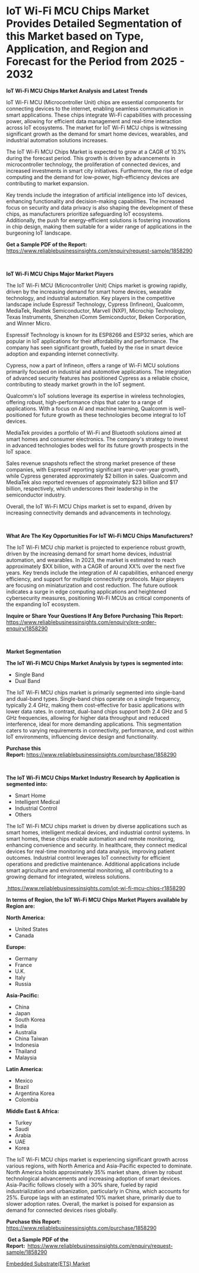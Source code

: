 <p><h1>IoT Wi-Fi MCU Chips Market Provides Detailed Segmentation of this Market based on Type, Application, and Region and Forecast for the Period from 2025 - 2032</h1></p><p><strong>IoT Wi-Fi MCU Chips Market Analysis and Latest Trends</strong></p>
<p><p>IoT Wi-Fi MCU (Microcontroller Unit) chips are essential components for connecting devices to the internet, enabling seamless communication in smart applications. These chips integrate Wi-Fi capabilities with processing power, allowing for efficient data management and real-time interaction across IoT ecosystems. The market for IoT Wi-Fi MCU chips is witnessing significant growth as the demand for smart home devices, wearables, and industrial automation solutions increases.</p><p>The IoT Wi-Fi MCU Chips Market is expected to grow at a CAGR of 10.3% during the forecast period. This growth is driven by advancements in microcontroller technology, the proliferation of connected devices, and increased investments in smart city initiatives. Furthermore, the rise of edge computing and the demand for low-power, high-efficiency devices are contributing to market expansion.</p><p>Key trends include the integration of artificial intelligence into IoT devices, enhancing functionality and decision-making capabilities. The increased focus on security and data privacy is also shaping the development of these chips, as manufacturers prioritize safeguarding IoT ecosystems. Additionally, the push for energy-efficient solutions is fostering innovations in chip design, making them suitable for a wider range of applications in the burgeoning IoT landscape.</p></p>
<p><strong>Get a Sample PDF of the Report:&nbsp;</strong> <a href="https://www.reliablebusinessinsights.com/enquiry/request-sample/1858290?utm_campaign=2276&utm_medium=2&utm_source=Github&utm_content=ia&utm_term=07042025&utm_id=iot-wi-fi-mcu-chips">https://www.reliablebusinessinsights.com/enquiry/request-sample/1858290</a></p>
<p>&nbsp;</p>
<p><strong>IoT Wi-Fi MCU Chips Major Market Players</strong></p>
<p><p>The IoT Wi-Fi MCU (Microcontroller Unit) Chips market is growing rapidly, driven by the increasing demand for smart home devices, wearable technology, and industrial automation. Key players in the competitive landscape include Espressif Technology, Cypress (Infineon), Qualcomm, MediaTek, Realtek Semiconductor, Marvell (NXP), Microchip Technology, Texas Instruments, Shenzhen iComm Semiconductor, Beken Corporation, and Winner Micro.</p><p>Espressif Technology is known for its ESP8266 and ESP32 series, which are popular in IoT applications for their affordability and performance. The company has seen significant growth, fueled by the rise in smart device adoption and expanding internet connectivity.</p><p>Cypress, now a part of Infineon, offers a range of Wi-Fi MCU solutions primarily focused on industrial and automotive applications. The integration of advanced security features has positioned Cypress as a reliable choice, contributing to steady market growth in the IoT segment.</p><p>Qualcomm's IoT solutions leverage its expertise in wireless technologies, offering robust, high-performance chips that cater to a range of applications. With a focus on AI and machine learning, Qualcomm is well-positioned for future growth as these technologies become integral to IoT devices.</p><p>MediaTek provides a portfolio of Wi-Fi and Bluetooth solutions aimed at smart homes and consumer electronics. The company's strategy to invest in advanced technologies bodes well for its future growth prospects in the IoT space.</p><p>Sales revenue snapshots reflect the strong market presence of these companies, with Espressif reporting significant year-over-year growth, while Cypress generated approximately $2 billion in sales. Qualcomm and MediaTek also reported revenues of approximately $23 billion and $17 billion, respectively, which underscores their leadership in the semiconductor industry.</p><p>Overall, the IoT Wi-Fi MCU Chips market is set to expand, driven by increasing connectivity demands and advancements in technology.</p></p>
<p>&nbsp;</p>
<p><strong>What Are The Key Opportunities For IoT Wi-Fi MCU Chips Manufacturers?</strong></p>
<p><p>The IoT Wi-Fi MCU chip market is projected to experience robust growth, driven by the increasing demand for smart home devices, industrial automation, and wearables. In 2023, the market is estimated to reach approximately $XX billion, with a CAGR of around XX% over the next five years. Key trends include the integration of AI capabilities, enhanced energy efficiency, and support for multiple connectivity protocols. Major players are focusing on miniaturization and cost reduction. The future outlook indicates a surge in edge computing applications and heightened cybersecurity measures, positioning Wi-Fi MCUs as critical components of the expanding IoT ecosystem.</p></p>
<p><strong>Inquire or Share Your Questions If Any Before Purchasing This Report:</strong> <a href="https://www.reliablebusinessinsights.com/enquiry/pre-order-enquiry/1858290?utm_campaign=2276&utm_medium=2&utm_source=Github&utm_content=ia&utm_term=07042025&utm_id=iot-wi-fi-mcu-chips">https://www.reliablebusinessinsights.com/enquiry/pre-order-enquiry/1858290</a></p>
<p>&nbsp;</p>
<p><strong>Market Segmentation</strong></p>
<p><strong>The IoT Wi-Fi MCU Chips Market Analysis by types is segmented into:</strong></p>
<p><ul><li>Single Band</li><li>Dual Band</li></ul></p>
<p><p>The IoT Wi-Fi MCU chips market is primarily segmented into single-band and dual-band types. Single-band chips operate on a single frequency, typically 2.4 GHz, making them cost-effective for basic applications with lower data rates. In contrast, dual-band chips support both 2.4 GHz and 5 GHz frequencies, allowing for higher data throughput and reduced interference, ideal for more demanding applications. This segmentation caters to varying requirements in connectivity, performance, and cost within IoT environments, influencing device design and functionality.</p></p>
<p><strong>Purchase this Report:&nbsp;</strong><a href="https://www.reliablebusinessinsights.com/purchase/1858290?utm_campaign=2276&utm_medium=2&utm_source=Github&utm_content=ia&utm_term=07042025&utm_id=iot-wi-fi-mcu-chips">https://www.reliablebusinessinsights.com/purchase/1858290</a></p>
<p>&nbsp;</p>
<p><strong>The IoT Wi-Fi MCU Chips Market Industry Research by Application is segmented into:</strong></p>
<p><ul><li>Smart Home</li><li>Intelligent Medical</li><li>Industrial Control</li><li>Others</li></ul></p>
<p><p>The IoT Wi-Fi MCU chips market is driven by diverse applications such as smart homes, intelligent medical devices, and industrial control systems. In smart homes, these chips enable automation and remote monitoring, enhancing convenience and security. In healthcare, they connect medical devices for real-time monitoring and data analysis, improving patient outcomes. Industrial control leverages IoT connectivity for efficient operations and predictive maintenance. Additional applications include smart agriculture and environmental monitoring, all contributing to a growing demand for integrated, wireless solutions.</p></p>
<p><a href="https://www.reliablebusinessinsights.com/iot-wi-fi-mcu-chips-r1858290?utm_campaign=2276&utm_medium=2&utm_source=Github&utm_content=ia&utm_term=07042025&utm_id=iot-wi-fi-mcu-chips">&nbsp;https://www.reliablebusinessinsights.com/iot-wi-fi-mcu-chips-r1858290</a></p>
<p><strong>In terms of Region, the IoT Wi-Fi MCU Chips Market Players available by Region are:</strong></p>
<p>
    <p> <strong> North America: </strong>
        <ul>
            <li>United States</li>
            <li>Canada</li>
        </ul>
        </p> 
    <p> <strong> Europe: </strong>
        <ul>
            <li>Germany</li>
            <li>France</li>
            <li>U.K.</li>
            <li>Italy</li>
            <li>Russia</li>
        </ul>
        </p> 
    <p> <strong> Asia-Pacific: </strong>
        <ul>
            <li>China</li>
            <li>Japan</li>
            <li>South Korea</li>
            <li>India</li>
            <li>Australia</li>
            <li>China Taiwan</li>
            <li>Indonesia</li>
            <li>Thailand</li>
            <li>Malaysia</li>
        </ul>
        </p> 
    <p> <strong> Latin America: </strong>
        <ul>
            <li>Mexico</li>
            <li>Brazil</li>
            <li>Argentina Korea</li>
            <li>Colombia</li>
        </ul>
        </p> 
    <p> <strong> Middle East & Africa: </strong>
        <ul>
            <li>Turkey</li>
            <li>Saudi</li>
            <li>Arabia</li>
            <li>UAE</li>
            <li>Korea</li>
        </ul>
    </p>
    </p>
<p><p>The IoT Wi-Fi MCU chips market is experiencing significant growth across various regions, with North America and Asia-Pacific expected to dominate. North America holds approximately 35% market share, driven by robust technological advancements and increasing adoption of smart devices. Asia-Pacific follows closely with a 30% share, fueled by rapid industrialization and urbanization, particularly in China, which accounts for 25%. Europe lags with an estimated 10% market share, primarily due to slower adoption rates. Overall, the market is poised for expansion as demand for connected devices rises globally.</p></p>
<p><strong>Purchase this Report: </strong><a href="https://www.reliablebusinessinsights.com/purchase/1858290?utm_campaign=2276&utm_medium=2&utm_source=Github&utm_content=ia&utm_term=07042025&utm_id=iot-wi-fi-mcu-chips">https://www.reliablebusinessinsights.com/purchase/1858290</a></p>
<p>&nbsp;<strong>Get a Sample PDF of the Report:&nbsp;&nbsp;</strong><a href="https://www.reliablebusinessinsights.com/enquiry/request-sample/1858290?utm_campaign=2276&utm_medium=2&utm_source=Github&utm_content=ia&utm_term=07042025&utm_id=iot-wi-fi-mcu-chips">https://www.reliablebusinessinsights.com/enquiry/request-sample/1858290</a></p>
<p><strong></strong></p>
<p><p><a href="https://github.com/dmitriyvo6rog/Market-Research-Report-List-1/blob/main/embedded-substrateets-market.md?utm_campaign=2276&utm_medium=2&utm_source=Github&utm_content=ia&utm_term=07042025&utm_id=iot-wi-fi-mcu-chips">Embedded Substrate(ETS) Market</a></p></p>